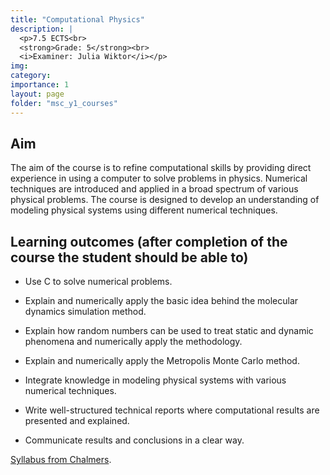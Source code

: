 ```yaml
---
title: "Computational Physics"
description: |
  <p>7.5 ECTS<br>
  <strong>Grade: 5</strong><br>
  <i>Examiner: Julia Wiktor</i></p>
img:
category:
importance: 1
layout: page
folder: "msc_y1_courses"
---
```


## Aim

The aim of the course is to refine computational skills by providing direct experience in using a computer to solve problems in physics. Numerical techniques are introduced and applied in a broad spectrum of various physical problems. The course is designed to develop an understanding of modeling physical systems using different numerical techniques.

## Learning outcomes (after completion of the course the student should be able to)

- Use C to solve numerical problems.

- Explain and numerically apply the basic idea behind the molecular dynamics simulation method.

- Explain how random numbers can be used to treat static and dynamic phenomena and numerically apply the methodology.

- Explain and numerically apply the Metropolis Monte Carlo method.

- Integrate knowledge in modeling physical systems with various numerical techniques.

- Write well-structured technical reports where computational results are presented and explained.

- Communicate results and conclusions in a clear way.

[Syllabus from Chalmers](https://www.chalmers.se/en/education/your-studies/find-course-and-programme-syllabi/course-syllabus/FKA122/?acYear=2024%2F2025).
